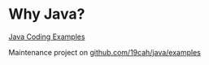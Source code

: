# Why Java?

[Java Coding Examples](https://www.cs.utexas.edu/~scottm/cs307/codingSamples.htm)

Maintenance project on [github.com/19cah/java/examples](https://github.com)
